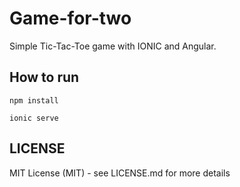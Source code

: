 # Game-for-two
Simple Tic-Tac-Toe game with IONIC and Angular. 

## How to run
```
npm install
```
```
ionic serve
```
## LICENSE
MIT License (MIT) - see LICENSE.md for more details
